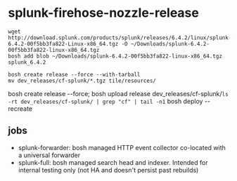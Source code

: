# splunk-firehose-nozzle-release

```
wget http://download.splunk.com/products/splunk/releases/6.4.2/linux/splunk-6.4.2-00f5bb3fa822-Linux-x86_64.tgz -O ~/Downloads/splunk-6.4.2-00f5bb3fa822-linux-x86_64.tgz
bosh add blob ~/Downloads/splunk-6.4.2-00f5bb3fa822-linux-x86_64.tgz splunk_6.4.2
```

```
bosh create release --force --with-tarball
mv dev_releases/cf-splunk/*.tgz tile/resources/
```

bosh create release --force; bosh upload release dev_releases/cf-splunk/`ls -rt dev_releases/cf-splunk/ | grep "cf" | tail -n1`
bosh deploy --recreate

## jobs

* splunk-forwarder: bosh managed HTTP event collector co-located with a universal forwarder
* splunk-full: bosh managed search head and indexer. Intended for internal testing only (not 
HA and doesn't persist past rebuilds)
